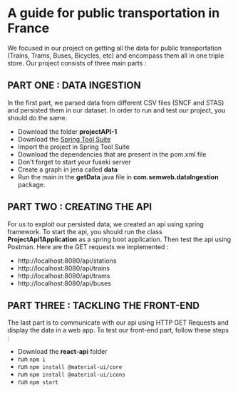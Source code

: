 # A guide for public transportation in France

We focused in our project on getting all the data for public transportation (Trains, Trams, Buses, Bicycles, etc) and encompass them all in one triple store. Our project consists of three main parts :

## PART ONE : DATA INGESTION
In the first part, we parsed data from different CSV files (SNCF and STAS) and persisted them in our dataset. In order to run and test our project, you should do the same.

* Download the folder **projectAPI-1**
* Download the [Spring Tool Suite](https://spring.io/tools)
* Import the project in Spring Tool Suite
* Download the dependencies that are present in the pom.xml file
* Don't forget to start your fuseki server
* Create a graph in jena called **data**
* Run the main in the **getData** java file in **com.semweb.dataIngestion** package.

## PART TWO : CREATING THE API
For us to exploit our persisted data, we created an api using spring framework. To start the api, you should run the class **ProjectApi1Application** as a spring boot application. Then test the api using Postman. Here are the GET requests we implemented :

* http://localhost:8080/api/stations
* http://localhost:8080/api/trains
* http://localhost:8080/api/trams
* http://localhost:8080/api/buses

## PART THREE : TACKLING THE FRONT-END
The last part is to communicate with our api using HTTP GET Requests and display the data in a web app. To test our front-end part, follow these steps :

* Download the **react-api** folder
* run `npm i`
* run `npm install @material-ui/core`
* run `npm install @material-ui/icons`
* run `npm start`
